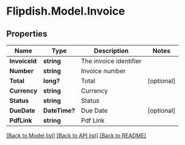 # Flipdish.Model.Invoice
## Properties

Name | Type | Description | Notes
------------ | ------------- | ------------- | -------------
**InvoiceId** | **string** | The invoice identifier | 
**Number** | **string** | Invoice number | 
**Total** | **long?** | Total | [optional] 
**Currency** | **string** | Currency | 
**Status** | **string** | Status | 
**DueDate** | **DateTime?** | Due Date | [optional] 
**PdfLink** | **string** | Pdf Link | 

[[Back to Model list]](../README.md#documentation-for-models) [[Back to API list]](../README.md#documentation-for-api-endpoints) [[Back to README]](../README.md)


